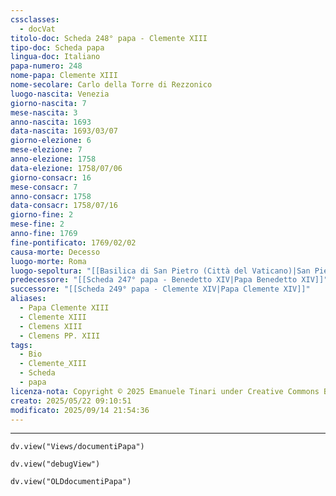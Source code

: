 ```yaml
---
cssclasses:
  - docVat
titolo-doc: Scheda 248° papa - Clemente XIII
tipo-doc: Scheda papa
lingua-doc: Italiano
papa-numero: 248
nome-papa: Clemente XIII
nome-secolare: Carlo della Torre di Rezzonico
luogo-nascita: Venezia
giorno-nascita: 7
mese-nascita: 3
anno-nascita: 1693
data-nascita: 1693/03/07
giorno-elezione: 6
mese-elezione: 7
anno-elezione: 1758
data-elezione: 1758/07/06
giorno-consacr: 16
mese-consacr: 7
anno-consacr: 1758
data-consacr: 1758/07/16
giorno-fine: 2
mese-fine: 2
anno-fine: 1769
fine-pontificato: 1769/02/02
causa-morte: Decesso
luogo-morte: Roma
luogo-sepoltura: "[[Basilica di San Pietro (Città del Vaticano)|San Pietro]]"
predecessore: "[[Scheda 247° papa - Benedetto XIV|Papa Benedetto XIV]]"
successore: "[[Scheda 249° papa - Clemente XIV|Papa Clemente XIV]]"
aliases:
  - Papa Clemente XIII
  - Clemente XIII
  - Clemens XIII
  - Clemens PP. XIII
tags:
  - Bio
  - Clemente_XIII
  - Scheda
  - papa
licenza-nota: Copyright © 2025 Emanuele Tinari under Creative Commons BY-NC-SA 4.0 https://creativecommons.org/licenses/by-nc-sa/4.0/
creato: 2025/05/22 09:10:51
modificato: 2025/09/14 21:54:36
---
```


***

```dataviewjs
dv.view("Views/documentiPapa")
```

```dataviewjs
dv.view("debugView")
```

```dataviewjs
dv.view("OLDdocumentiPapa")
```

